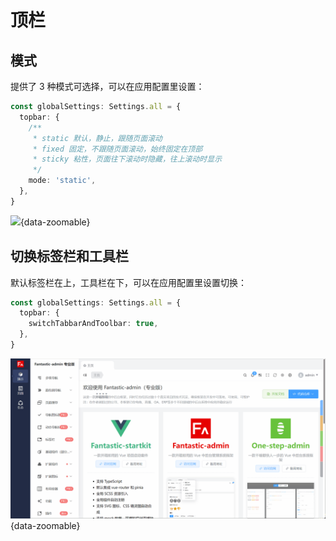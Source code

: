 # 顶栏

## 模式

提供了 3 种模式可选择，可以在应用配置里设置：

```ts {2-9}
const globalSettings: Settings.all = {
  topbar: {
    /**
     * static 默认，静止，跟随页面滚动
     * fixed 固定，不跟随页面滚动，始终固定在顶部
     * sticky 粘性，页面往下滚动时隐藏，往上滚动时显示
     */
    mode: 'static',
  },
}
```

![](/topbar.gif){data-zoomable}

## 切换标签栏和工具栏 <sup class="pro-badge" />

默认标签栏在上，工具栏在下，可以在应用配置里设置切换：

```ts {2-4}
const globalSettings: Settings.all = {
  topbar: {
    switchTabbarAndToolbar: true,
  },
}
```

![](/topbar-switchaabbarandtoolbar.gif){data-zoomable}